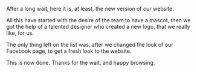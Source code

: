 After a long wait, here it is, at least, the new version of our website.

All this have started with the desire of the team to have a mascot, then we got the help of a talented designer who created a new logo, that we really like, for us.

The only thing left on the list was, after we changed the look of our Facebook page, to get a fresh look to the website.

This is now done.
Thanks for the wait, and happy browsing.
